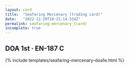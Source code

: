 ```yaml
---
layout: card
title:  "Seafaring Mercenary (trading card)"
date:   "2022-12-29T10:21:14.534Z"
permalink: seafaring-mercenary_(card)
incomplete: true
---
```


## DOA 1st &middot; EN-187 C

{% include templates/seafaring-mercenary-doa1e.html %}
